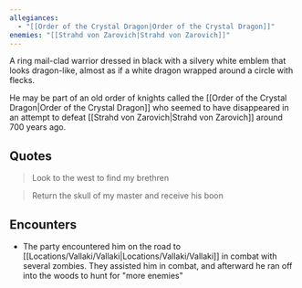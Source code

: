 ```yaml
---
allegiances:
  - "[[Order of the Crystal Dragon|Order of the Crystal Dragon]]"
enemies: "[[Strahd von Zarovich|Strahd von Zarovich]]"
---
```



A ring mail-clad warrior dressed in black with a silvery white emblem that looks dragon-like, almost as if a white dragon wrapped around a circle with flecks.

He may be part of an old order of knights called the [[Order of the Crystal Dragon|Order of the Crystal Dragon]] who seemed to have disappeared in an attempt to defeat [[Strahd von Zarovich|Strahd von Zarovich]] around 700 years ago.

## Quotes
>Look to the west to find my brethren

>Return the skull of my master and receive his boon

## Encounters
- The party encountered him on the road to [[Locations/Vallaki/Vallaki|Locations/Vallaki/Vallaki]] in combat with several zombies. They assisted him in combat, and afterward he ran off into the woods to hunt for "more enemies"